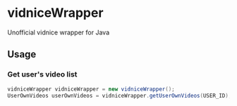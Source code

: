 # vidniceWrapper
Unofficial vidnice wrapper for Java

## Usage

### Get user's video list

```java
vidniceWrapper vidniceWrapper = new vidniceWrapper();
UserOwnVideos userOwnVideos = vidniceWrapper.getUserOwnVideos(USER_ID);
```